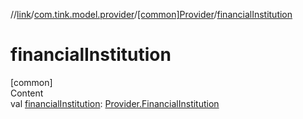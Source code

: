 //[link](../../index.md)/[com.tink.model.provider](../index.md)/[[common]Provider](index.md)/[financialInstitution](financial-institution.md)



# financialInstitution  
[common]  
Content  
val [financialInstitution](financial-institution.md): [Provider.FinancialInstitution](-financial-institution/index.md)  



